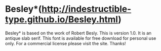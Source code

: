 Besley*(http://indestructible-type.github.io/Besley.html)
======

Besley* is based on the work of Robert Besly. This is version 1.0. It is an antique slab serif. This font is available for free download for personal use only. For a commercial license please visit the site. Thanks!
